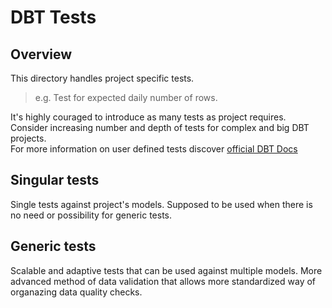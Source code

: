 # DBT Tests
## Overview
This directory handles project specific tests.
> e.g. Test for expected daily number of rows.  

It's highly couraged to introduce as many tests as project requires. Consider increasing number and depth of tests for complex and big DBT projects.  
For more information on user defined tests discover [official DBT Docs](https://docs.getdbt.com/docs/build/data-tests)

## Singular tests
Single tests against project's models. Supposed to be used when there is no need or possibility for generic tests.  

## Generic tests
Scalable and adaptive tests that can be used against multiple models. More advanced method of data validation that allows more standardized way of organazing data quality checks.
